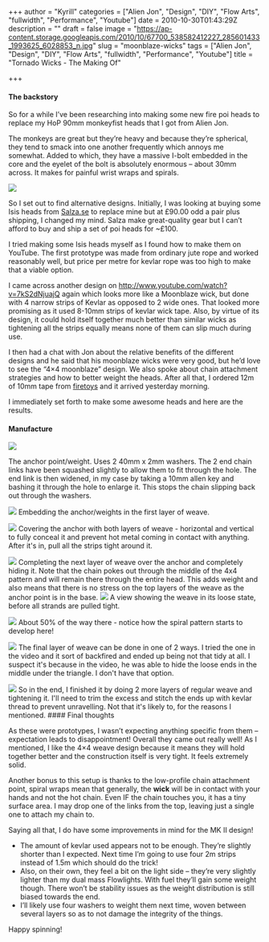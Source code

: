 +++
author = "Kyrill"
categories = ["Alien Jon", "Design", "DIY", "Flow Arts", "fullwidth", "Performance", "Youtube"]
date = 2010-10-30T01:43:29Z
description = ""
draft = false
image = "https://ap-content.storage.googleapis.com/2010/10/67700_538582412227_285601433_1993625_6028853_n.jpg"
slug = "moonblaze-wicks"
tags = ["Alien Jon", "Design", "DIY", "Flow Arts", "fullwidth", "Performance", "Youtube"]
title = "Tornado Wicks - The Making Of"

+++


#### The backstory

So for a while I’ve been researching into making some new fire poi heads to replace my HoP 90mm monkeyfist heads that I got from Alien Jon.

The monkeys are great but they’re heavy and because they’re spherical, they tend to smack into one another frequently which annoys me somewhat. Added to which, they have a massive I-bolt embedded in the core and the eyelet of the bolt is absolutely enormous – about 30mm across. It makes for painful wrist wraps and spirals.

![](https://ap-content.storage.googleapis.com/2017/082017/08/2010-2F10-2F5109501591_10a6dc5a33_m.jpg)


So I set out to find alternative designs. Initially, I was looking at buying some Isis heads from [Salza.se](http://salza.se/) to replace mine but at £90.00 odd a pair plus shipping, I changed my mind. Salza make great-quality gear but I can’t afford to buy and ship a set of poi heads for ~£100.

I tried making some Isis heads myself as I found how to make them on YouTube. The first prototype was made from ordinary jute rope and worked reasonably well, but price per metre for kevlar rope was too high to make that a viable option.

I came across another design on http://www.youtube.com/watch?v=7kS2dNjuajQ again which looks more like a Moonblaze wick, but done with 4 narrow strips of Kevlar as opposed to 2 wide ones. That looked more promising as it used 8-10mm strips of kevlar wick tape. Also, by virtue of its design, it could hold itself together much better than similar wicks as tightening all the strips equally means none of them can slip much during use.

I then had a chat with Jon about the relative benefits of the different designs and he said that his moonblaze wicks were very good, but he’d love to see the “4×4 moonblaze” design. We also spoke about chain attachment strategies and how to better weight the heads. After all that, I ordered 12m of 10mm tape from [firetoys](http://firetoys.co.uk/ "Firetoys.co.uk") and it arrived yesterday morning.

I immediately set forth to make some awesome heads and here are the results.

#### Manufacture

![](https://ap-content.storage.googleapis.com/2010/10/75315_538584278487_285601433_1993644_2292008_n.jpg)

The anchor point/weight. Uses 2 40mm x 2mm washers. The 2 end chain links have been squashed slightly to allow them to fit through the hole. The end link is then widened, in my case by taking a 10mm allen key and bashing it through the hole to enlarge it. This stops the chain slipping back out through the washers. 

![](https://ap-content.storage.googleapis.com/2010/10/73516_538582382287_285601433_1993624_52707_n.jpg)
Embedding the anchor/weights in the first layer of weave. 

![](https://ap-content.storage.googleapis.com/2010/10/72246_538584108827_285601433_1993643_8186518_n.jpg)
Covering the anchor with both layers of weave - horizontal and vertical to fully conceal it and prevent hot metal coming in contact with anything. After it's in, pull all the strips tight around it. 

![](https://ap-content.storage.googleapis.com/2010/10/67700_538582412227_285601433_1993625_6028853_n.jpg)
Completing the next layer of weave over the anchor and completely hiding it. Note that the chain pokes out through the middle of the 4x4 pattern and will remain there through the entire head. This adds weight and also means that there is no stress on the top layers of the weave as the anchor point is in the base. 
![](https://ap-content.storage.googleapis.com/2010/10/69858_538582432187_285601433_1993626_6625065_n.jpg)
A view showing the weave in its loose state, before all strands are pulled tight. 

![](https://ap-content.storage.googleapis.com/2010/10/73437_538581688677_285601433_1993623_2493265_n.jpg)
About 50% of the way there - notice how the spiral pattern starts to develop here!

![](https://ap-content.storage.googleapis.com/2010/10/66678_538583634777_285601433_1993640_2402285_n.jpg)
The final layer of weave can be done in one of 2 ways. I tried the one in the video and it sort of backfired and ended up being not that tidy at all. I suspect it's because in the video, he was able to hide the loose ends in the middle under the triangle. I don't have that option. 

![](https://ap-content.storage.googleapis.com/2010/10/33482_538585171697_285601433_1993645_7531791_n.jpg)
So in the end, I finished it by doing 2 more layers of regular weave and tightening it. I'll need to trim the excess and stitch the ends up with kevlar thread to prevent unravelling. Not that it's likely to, for the reasons I mentioned. #### Final thoughts

As these were prototypes, I wasn’t expecting anything specific from them – expectation leads to disappointment! Overall they came out really well! As I mentioned, I like the 4×4 weave design because it means they will hold together better and the construction itself is very tight. It feels extremely solid.

Another bonus to this setup is thanks to the low-profile chain attachment point, spiral wraps mean that generally, the **wick** will be in contact with your hands and not the hot chain. Even IF the chain touches you, it has a tiny surface area. I may drop one of the links from the top, leaving just a single one to attach my chain to.

Saying all that, I do have some improvements in mind for the MK II design!

- The amount of kevlar used appears not to be enough. They’re slightly shorter than I expected. Next time I’m going to use four 2m strips instead of 1.5m which should do the trick!
- Also, on their own, they feel a bit on the light side – they’re very slightly lighter than my dual mass Flowlights. With fuel they’ll gain some weight though. There won’t be stability issues as the weight distribution is still biased towards the end.
- I’ll likely use four washers to weight them next time, woven between several layers so as to not damage the integrity of the things.

Happy spinning!

